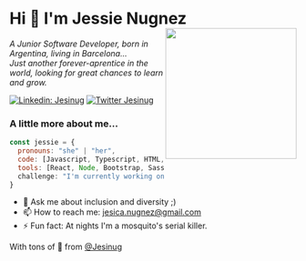# Hi 👋 I'm Jessie Nugnez <img align='right' src="https://media.giphy.com/media/ieyl9zmCjO4b4t6qoY/giphy.gif" width="230">

<p><em>A Junior Software Developer, born in Argentina, living in Barcelona...<br>
Just another forever-aprentice in the world, looking for great chances to learn and grow.
</em></p>

[![Linkedin: Jesinug](https://img.shields.io/badge/-Jesinug-blue?style=flat-square&logo=Linkedin&logoColor=white&link=https://https://www.linkedin.com/in/jesicanugnez//)](https://www.linkedin.com/in/jesicanugnez/)
[![Twitter Jesinug](https://img.shields.io/badge/-Jesinug-white?style=flat-square&logo=Twitter&logoColor=white&link=https://https://twitter.com/Jesinug//)](https://twitter.com/Jesinug)



### A little more about me...  

```javascript
const jessie = {
  pronouns: "she" | "her",
  code: [Javascript, Typescript, HTML, CSS],
  tools: [React, Node, Bootstrap, Sass, Styled-Components],                    },
  challenge: "I'm currently working on React and Typescript"
}
```
- 💬 Ask me about inclusion and diversity ;)
- 📫 How to reach me: jesica.nugnez@gmail.com
- ⚡ Fun fact: At nights I'm a mosquito's serial killer.

With tons of 💛 from [@Jesinug](https://github.com/Jesinug)
